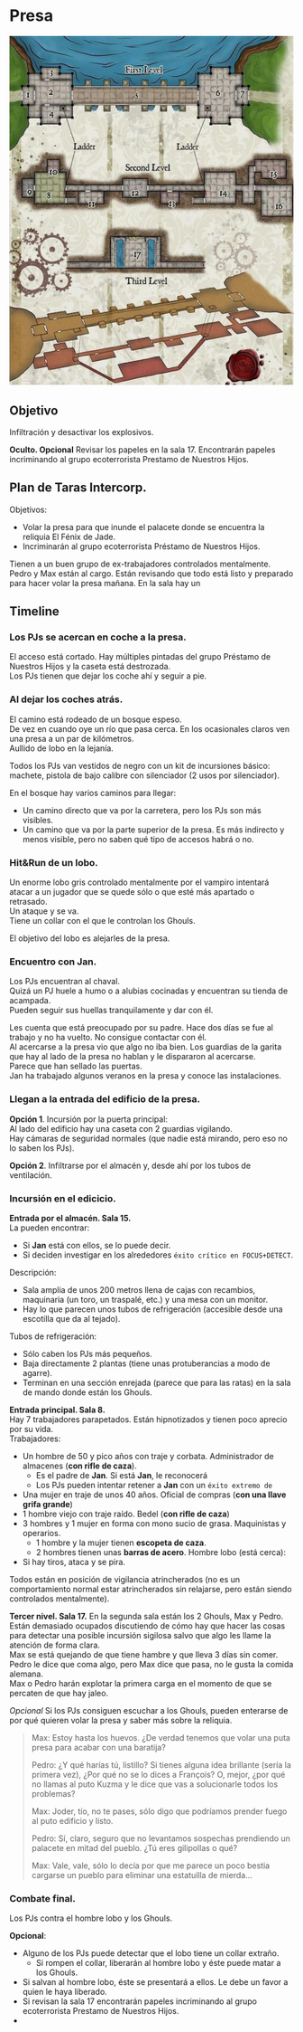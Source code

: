 # Presa
![Presa](./imgs/presa.jpg)  


## Objetivo

Infiltración y desactivar los explosivos.  

**Oculto. Opcional** Revisar los papeles en la sala 17. Encontrarán papeles incriminando al grupo ecoterrorista Prestamo de Nuestros Hijos.

## Plan de Taras Intercorp.  

Objetivos:  
 - Volar la presa para que inunde el palacete donde se encuentra la reliquia El Fénix de Jade.  
 - Incriminarán al grupo ecoterrorista Préstamo de Nuestros Hijos.

Tienen a un buen grupo de ex-trabajadores controlados mentalmente.  
Pedro y Max están al cargo. Están revisando que todo está listo y preparado para hacer volar la presa mañana.
En la sala hay un


## Timeline  

### Los PJs se acercan en coche a la presa.  

El acceso está cortado. Hay múltiples pintadas del grupo Préstamo de Nuestros Hijos y la caseta está destrozada.  
Los PJs tienen que dejar los coche ahí y seguir a pie.  

### Al dejar los coches atrás.  
El camino está rodeado de un bosque espeso.  
De vez en cuando oye un río que pasa cerca. En los ocasionales claros ven una presa a un par de kilómetros.  
Aullido de lobo en la lejanía.  

Todos los PJs van vestidos de negro con un kit de incursiones básico: machete, pistola de bajo calibre con silenciador (2 usos por silenciador).  

En el bosque hay varios caminos para llegar:  
- Un camino directo que va por la carretera, pero los PJs son más visibles.  
- Un camino que va por la parte superior de la presa. Es más indirecto y menos visible, pero no saben qué tipo de accesos habrá o no.  


### Hit&Run de un lobo.  

Un enorme lobo gris controlado mentalmente por el vampiro intentará atacar a un jugador que se quede sólo o que  esté más apartado o retrasado.  
Un ataque y se va.  
Tiene un collar con el que le controlan los Ghouls.  

El objetivo del lobo es alejarles de la presa.  

### Encuentro con Jan.  
Los PJs encuentran al chaval.  
Quizá un PJ huele a humo o a alubias cocinadas y encuentran su tienda de acampada.  
Pueden seguir sus huellas tranquilamente y dar con él.  

Les cuenta que está preocupado por su padre. Hace dos días se fue al trabajo y no ha vuelto. No consigue contactar con él.  
Al acercarse a la presa vio que algo no iba bien. Los guardias de la garita que hay al lado de la presa no hablan y le dispararon al acercarse.  
Parece que han sellado las puertas.   
Jan ha trabajado algunos veranos en la presa y conoce las instalaciones.  

### Llegan a la entrada del edificio de la presa.  

**Opción 1**. Incursión por la puerta principal:  
Al lado del edificio hay una caseta con 2 guardias vigilando.  
Hay cámaras de seguridad normales (que nadie está mirando, pero eso no lo saben los PJs).  

**Opción 2**. Infiltrarse por el almacén y, desde ahí por los tubos de ventilación.

### Incursión en el edicicio.

**Entrada por el almacén. Sala 15.**  
La pueden encontrar:  
  - Si **Jan** está con ellos, se lo puede decir.
  - Si deciden investigar en los alrededores `éxito crítico en FOCUS+DETECT`.

Descripción:
  - Sala amplia de unos 200 metros llena de cajas con recambios, maquinaria (un toro, un traspalé, etc.) y una mesa con un monitor.
  - Hay lo que parecen unos tubos de refrigeración (accesible desde una escotilla que da al tejado).

Tubos de refrigeración:
 - Sólo caben los PJs más pequeños.
 - Baja directamente 2 plantas (tiene unas protuberancias a modo de agarre).
 - Terminan en una sección enrejada (parece que para las ratas) en la sala de mando donde están los Ghouls.  


**Entrada principal. Sala 8.**  
Hay 7 trabajadores parapetados. Están hipnotizados y tienen poco aprecio por su vida.  
Trabajadores:  
  - Un hombre de 50 y pico años con traje y corbata. Administrador de almacenes (**con rifle de caza**).  
      - Es el padre de **Jan**. Si está **Jan**, le reconocerá  
      - Los PJs pueden intentar retener a **Jan** con un `éxito extremo de `  
  - Una mujer en traje de unos 40 años. Oficial de compras (**con una llave grifa grande**)  
  - 1 hombre viejo con traje raído. Bedel (**con rifle de caza**)  
  - 3 hombres y 1 mujer en forma con mono sucio de grasa. Maquinistas y operarios.  
      - 1 hombre y la mujer tienen **escopeta de caza**.  
      - 2 hombres tienen unas **barras de acero**.
Hombre lobo (está cerca):
  - Si hay tiros, ataca y se pira.

Todos están en posición de vigilancia atrincherados (no es un comportamiento normal estar atrincherados sin relajarse, pero están siendo controlados mentalmente).  


**Tercer nivel. Sala 17.**
En la segunda sala están los 2 Ghouls, Max y Pedro.  
Están demasiado ocupados discutiendo de cómo hay que hacer las cosas para detectar una posible incursión sigilosa salvo que algo les llame la atención de forma clara.  
Max se está quejando de que tiene hambre y que lleva 3 días sin comer. Pedro le dice que coma algo, pero Max dice que pasa, no le gusta la comida alemana.  
Max o Pedro harán explotar la primera carga en el momento de que se percaten de que hay jaleo.

*Opcional* Si los PJs consiguen escuchar a los Ghouls, pueden enterarse de por qué quieren volar la presa y saber más sobre la reliquia.  

  > Max: Estoy hasta los huevos. ¿De verdad tenemos que volar una puta presa para acabar con una baratija?
  >
  > Pedro: ¿Y qué harías tú, listillo? Si tienes alguna idea brillante (sería la primera vez), ¿Por qué no se lo dices a François? O, mejor, ¿por qué no llamas al puto Kuzma y le dice que vas a solucionarle todos los problemas?
  >
  > Max: Joder, tío, no te pases, sólo digo que podríamos prender fuego al puto edificio y listo.
  >
  > Pedro: Sí, claro, seguro que no levantamos sospechas prendiendo un palacete en mitad del pueblo. ¿Tú eres gilipollas o qué?
  >
  > Max: Vale, vale, sólo lo decía por que me parece un poco bestia cargarse un pueblo para eliminar una estatuilla de mierda...
  >


### Combate final.

Los PJs contra el hombre lobo y los Ghouls.  

**Opcional**:
  - Alguno de los PJs puede detectar que el lobo tiene un collar extraño.  
      - Si rompen el collar, liberarán al hombre lobo y éste puede matar a los Ghouls.
  - Si salvan al hombre lobo, éste se presentará a ellos. Le debe un favor a quien le haya liberado.
  - Si revisan la sala 17 encontrarán papeles incriminando al grupo ecoterrorista Prestamo de Nuestros Hijos.
  -

